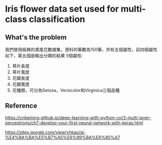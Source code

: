 # Iris flower data set used for multi-class classification
## What's the problem
我們使用經典的鳶尾花數據集，資料的筆數為150筆。共有五個屬性，前四個屬性如下，第五個是輸出分類的結果
5個屬性:
1. 萼片長度
2. 萼片寬度
3. 花瓣長度
4. 花瓣寬度
5. 花種類，可分為Setosa，Versicolor和Virginica三個品種
## Reference
https://cnbeining.github.io/deep-learning-with-python-cn/3-multi-layer-perceptrons/ch7-develop-your-first-neural-network-with-keras.html

https://sites.google.com/view/yhkao/ai-%E4%BA%BA%E5%B7%A5%E6%99%BA%E6%85%A7
